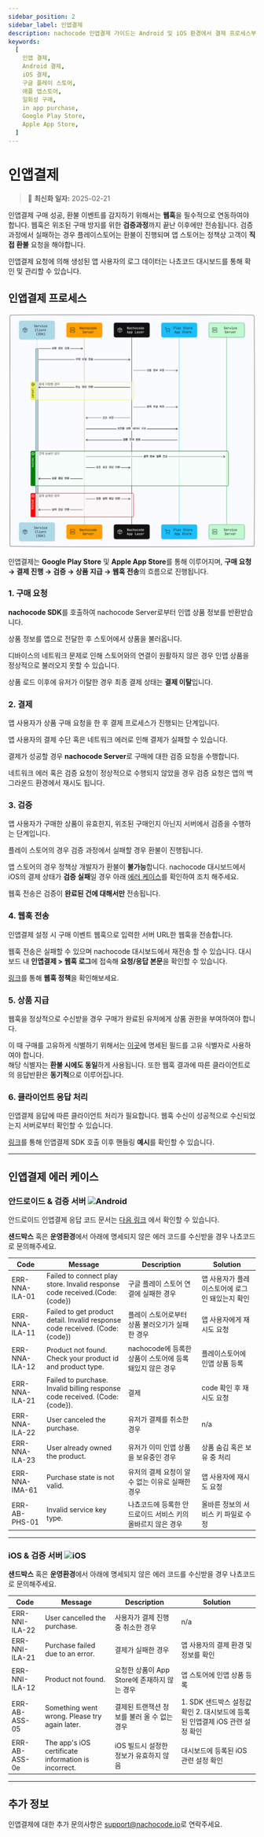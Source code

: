 ```yaml
---
sidebar_position: 2
sidebar_label: 인앱결제
description: nachocode 인앱결제 가이드는 Android 및 iOS 환경에서 결제 프로세스부터 검증, 웹훅 설정, 에러 처리까지 구체적으로 안내합니다. 쉽고 안전한 인앱결제 설정으로 사용자의 결제 경험을 강화하세요.
keywords:
  [
    인앱 결제,
    Android 결제,
    iOS 결제,
    구글 플레이 스토어,
    애플 앱스토어,
    일회성 구매,
    in app purchase,
    Google Play Store,
    Apple App Store,
  ]
---
```


# 인앱결제

> 🔔 **최신화 일자:** 2025-02-21

인앱결제 구매 성공, 환불 이벤트를 감지하기 위해서는 **웹훅**을 필수적으로 연동하여야 합니다. 웹훅은 위조된 구매 방지를 위한 **검증과정**까지 끝난 이후에만 전송됩니다.
검증과정에서 실패하는 경우 플레이스토어는 환불이 진행되며 앱 스토어는 정책상 고객이 **직접 환불** 요청을 해야합니다.

인앱결제 요청에 의해 생성된 앱 사용자의 로그 데이터는 나쵸코드 대시보드를 통해 확인 및 관리할 수 있습니다.

## **인앱결제 프로세스**

![iap_sequence_diagram](../../static/img/developer/nachocode_iap_sequence_diagram.png)

인앱결제는 **Google Play Store** 및 **Apple App Store**를 통해 이루어지며, **구매 요청 → 결제 진행 → 검증 → 상품 지급 → 웹훅 전송**의 흐름으로 진행됩니다.

### 1. 구매 요청

**nachocode SDK**를 호출하여 nachocode Server로부터 인앱 상품 정보를 반환받습니다.

상품 정보를 앱으로 전달한 후 스토어에서 상품을 불러옵니다.

디바이스의 네트워크 문제로 인해 스토어와의 연결이 원활하지 않은 경우 인앱 상품을 정상적으로 불러오지 못할 수 있습니다.

상품 로드 이후에 유저가 이탈한 경우 최종 결제 상태는 **결제 이탈**입니다.

### 2. 결제

앱 사용자가 상품 구매 요청을 한 후 결제 프로세스가 진행되는 단계입니다.

앱 사용자의 결제 수단 혹은 네트워크 에러로 인해 결제가 실패할 수 있습니다.

결제가 성공할 경우 **nachocode Server**로 구매에 대한 검증 요청을 수행합니다.

네트워크 에러 혹은 검증 요청이 정상적으로 수행되지 않았을 경우 검증 요청은 앱의 백그라운드 환경에서 재시도 됩니다.

### 3. 검증

앱 사용자가 구매한 상품이 유효한지, 위조된 구매인지 아닌지 서버에서 검증을 수행하는 단계입니다.

플레이 스토어의 경우 검증 과정에서 실패할 경우 환불이 진행됩니다.

앱 스토어의 경우 정책상 개발자가 환불이 **불가능**합니다. nachocode 대시보드에서 iOS의 결제 상태가 **검증 실패**일 경우 아래 [에러 케이스](#인앱결제-에러-케이스)를 확인하여 조치 해주세요.

웹훅 전송은 검증이 **완료된 건에 대해서만** 전송됩니다.

### 4. 웹훅 전송

인앱결제 설정 시 구매 이벤트 웹훅으로 입력한 서버 URL한 웹훅을 전송합니다.

웹훅 전송은 실패할 수 있으며 nachocode 대시보드에서 재전송 할 수 있습니다. 대시보드 내 **인앱결제 > 웹훅 로그**에 접속해 **요청/응답 본문**을 확인할 수 있습니다.

[링크](../guide/webhook/overview.md)를 통해 **웹훅 정책**을 확인해보세요.

### 5. 상품 지급

웹훅을 정상적으로 수신받을 경우 구매가 완료된 유저에게 상품 권한을 부여하여야 합니다.

이 때 구매를 고유하게 식별하기 위해서는 [이곳](./webhook/iap/purchase.md#playstorepurchasedata)에 명세된 필드를 고유 식별자로 사용하여야 합니다.  
해당 식별자는 **환불 시에도 동일**하게 사용됩니다. 또한 웹훅 결과에 따른 클라이언트로의 응답반환은 **동기적**으로 이루어집니다.

### 6. 클라이언트 응답 처리

인앱결제 응답에 따른 클라이언트 처리가 필요합니다. 웹훅 수신이 성공적으로 수신되었는지 서버로부터 확인할 수 있습니다.

[링크](../sdk/namespaces/iap.md#사용-예제)를 통해 인앱결제 SDK 호출 이후 핸들링 **예시**를 확인할 수 있습니다.

---

## 인앱결제 에러 케이스

### **안드로이드 & 검증 서버 ![Android](https://img.shields.io/badge/Android-A4C639?logo=android)**

안드로이드 인앱결제 응답 코드 문서는 [다음 링크](https://developer.android.com/reference/com/android/billingclient/api/BillingClient.BillingResponseCode)
에서 확인할 수 있습니다.

**샌드박스** 혹은 **운영환경**에서 아래에 명세되지 않은 에러 코드를 수신받을 경우 나쵸코드로 문의해주세요.

| **Code**       | **Message**                                                                    | **Description**                                             | **Solution**                                    |
| -------------- | ------------------------------------------------------------------------------ | ----------------------------------------------------------- | ----------------------------------------------- |
| ERR-NNA-ILA-01 | Failed to connect play store. Invalid response code received.(Code: \{code\})  | 구글 플레이 스토어 연결에 실패한 경우                       | 앱 사용자가 플레이스토어에 로그인 돼있는지 확인 |
| ERR-NNA-ILA-11 | Failed to get product detail. Invalid response code received. (Code: \{code\}) | 플레이 스토어로부터 상품 불러오기가 실패한 경우             | 앱 사용자에게 재시도 요청                       |
| ERR-NNA-ILA-12 | Product not found. Check your product id and product type.                     | nachocode에 등록한 상품이 스토어에 등록돼있지 않은 경우     | 플레이스토어에 인앱 상품 등록                   |
| ERR-NNA-ILA-21 | Failed to purchase. Invalid billing response code received. (Code: \{code\}).  | 결제                                                        | code 확인 후 재시도 요청                        |
| ERR-NNA-ILA-22 | User canceled the purchase.                                                    | 유저가 결제를 취소한 경우                                   | n/a                                             |
| ERR-NNA-ILA-23 | User already owned the product.                                                | 유저가 이미 인앱 상품을 보유중인 경우                       | 상품 숨김 혹은 보유 중 처리                     |
| ERR-NNA-IMA-61 | Purchase state is not valid.                                                   | 유저의 결제 요청이 알 수 없는 이유로 실패한 경우            | 앱 사용자에 재시도 요청                         |
| ERR-AB-PHS-01  | Invalid service key type.                                                      | 나쵸코드에 등록한 안드로이드 서비스 키의 올바르지 않은 경우 | 올바른 정보의 서비스 키 파일로 수정             |

---

### **iOS & 검증 서버 ![iOS](https://img.shields.io/badge/ios-000000?logo=apple&color=lightgray)**

**샌드박스** 혹은 **운영환경**에서 아래에 명세되지 않은 에러 코드를 수신받을 경우 나쵸코드로 문의해주세요.

| **Code**       | **Message**                                         | **Description**                              | **Solution**                                                                 |
| -------------- | --------------------------------------------------- | -------------------------------------------- | ---------------------------------------------------------------------------- |
| ERR-NNI-ILA-22 | User cancelled the purchase.                        | 사용자가 결제 진행 중 취소한 경우            | n/a                                                                          |
| ERR-NNI-ILA-21 | Purchase failed due to an error.                    | 결제가 실패한 경우                           | 앱 사용자의 결제 환경 및 정보를 확인                                         |
| ERR-NNI-ILA-12 | Product not found.                                  | 요청한 상품이 App Store에 존재하지 않는 경우 | 앱 스토어에 인앱 상품 등록                                                   |
| ERR-AB-ASS-05  | Something went wrong. Please try again later.       | 결제된 트랜잭션 정보를 불러 올 수 없는 경우  | 1. SDK 샌드박스 설정값 확인 2. 대시보드에 등록된 인앱결제 iOS 관련 설정 확인 |
| ERR-AB-ASS-0e  | The app's iOS certificate information is incorrect. | iOS 빌드시 설정한 정보가 유효하지 않음       | 대시보드에 등록된 iOS 관련 설정 확인                                         |

---

## 추가 정보

인앱결제에 대한 추가 문의사항은 [support@nachocode.io](mailto:support@nachocode.io)로 연락주세요.
